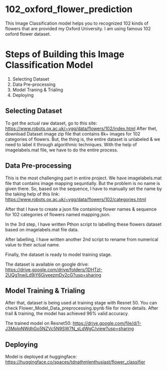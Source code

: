 # 102_oxford_flower_prediction
This Image Classification model helps you to recognized 102 kinds of flowers that are provided my Oxford University. I am using famous 102 oxford flower dataset. 

# Steps of Building this Image Classification Model

1. Selecting Dataset
2. Data Pre-processing
3. Model Traning & Trialing
4. Deploying

## Selecting Dataset
To get the actual raw dataset, go to this site: https://www.robots.ox.ac.uk/~vgg/data/flowers/102/index.html
After thet, download Dataset image zip file that contains 8k+ images for 102 categories of flowers. But, the thing is, the entire dataset is unlabeled & we need to label it through algorithmic techniques. With the help of imagelabels.mat file, we have to do the entire process. 

## Data Pre-processing 

This is the most challenging part in entire project. We have imagelabels.mat file that contains image mapping sequntially. But the problem is no name is given there. So, based on the sequence, I have to manually set the name by the taking help of this link: https://www.robots.ox.ac.uk/~vgg/data/flowers/102/categories.html

After that I have to create a json file containing flower names & sequence for 102 categories of flowers named mapping.json. 

In the 3rd step, I have written Pthon script to labelling these flowers dataset based on imagelabels.mat file data. 

After labelling, I have written another 2nd script to rename from numerical value to their actual name. 

Finally, the dataset is ready to model training stage. 

The dataset is available on google drive: https://drive.google.com/drive/folders/1DHTzI-2UQg1nwjLd9iY6GjveezmDy2cG?usp=sharing 


## Model Training & Trialing 

After that, dataset is being used at training stage with Resnet 50. You can check Flower_Model_Data_preprocessing.ipynb file for more details. After trail & training, the model has achieved 96% valid accuracy. 

The trained model on Resnet50: https://drive.google.com/file/d/1-J3MplpNWdhGo5NZVc5N9SW7N_sLdWgC/view?usp=sharing

## Deploying

Model is deployed at huggingface: https://huggingface.co/spaces/tdnathmlenthusiast/flower_classifier
